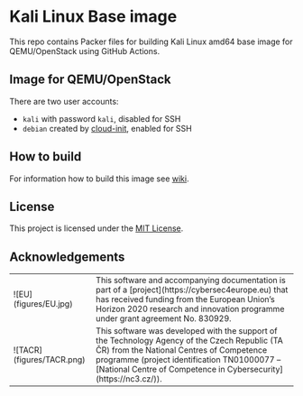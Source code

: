 # Kali Linux Base image

This repo contains Packer files for building Kali Linux amd64 base image for QEMU/OpenStack using GitHub Actions.

## Image for QEMU/OpenStack

There are two user accounts:

*  `kali` with password `kali`, disabled for SSH
*  `debian` created by [cloud-init](https://cloudinit.readthedocs.io/en/latest/), enabled for SSH

## How to build

For information how to build this image see [wiki](https://github.com/cyberrangecz/images-wiki).

## License

This project is licensed under the [MIT License](LICENSE).

## Acknowledgements

<table>
  <tr>
    <td>![EU](figures/EU.jpg)</td>
    <td>
This software and accompanying documentation is part of a [project](https://cybersec4europe.eu) that has received funding from the European Union’s Horizon 2020 research and innovation programme under grant agreement No. 830929.
</td>
  </tr>
  <tr>
      <td>![TACR](figures/TACR.png)</td>
      <td>This software was developed with the support of the Technology Agency of the Czech Republic (TA ČR) from the National Centres of Competence programme (project identification TN01000077 – [National Centre of Competence in Cybersecurity](https://nc3.cz/)). 
      </td>
  </tr>
 </table>

